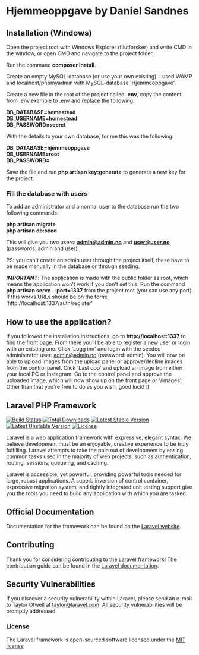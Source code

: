 # Hjemmeoppgave by Daniel Sandnes

## Installation (Windows)

Open the project root with Windows Explorer (filutforsker) and write CMD in the window, or open CMD and navigate to the project folder.

Run the command **composer install**.

Create an empty MySQL-database (or use your own existing). I used WAMP and localhost/phpmyadmin with MySQL-database 'Hjemmeoppgave'.

Create a new file in the root of the project called **.env**, copy the content from .env.example to .env and replace the following:

**DB_DATABASE=homestead**<br/>
**DB_USERNAME=homestead**<br/>
**DB_PASSWORD=secret**<br/>

With the details to your own database, for me this was the following:

**DB_DATABASE=hjemmeoppgave**<br/>
**DB_USERNAME=root**<br/>
**DB_PASSWORD=**<br/>

Save the file and run **php artisan key:generate** to generate a new key for the project.

### Fill the database with users

To add an administrator and a normal user to the database run the two following commands:

**php artisan migrate**<br/>
**php artisan db:seed**

This will give you two users: **admin@admin.no** and **user@user.no** (passwords: admin and user).

PS: you can't create an admin user through the project itself, these have to be made manually in the database or through seeding.

**_IMPORTANT_**: The application is made with the public folder as root, which means the application won't work if you don't set this. Run the command **php artisan serve --port=1337** from the project root (you can use any port).
If this works URLs should be on the form: 'http://localhost:1337/auth/register'

## How to use the application?

If you followed the installation instructions, go to **http://localhost:1337** to find the front page.
From there you'll be able to register a new user or login with an existing one.
Click 'Logg inn' and login with the seeded administrator user: admin@admin.no (password: admin).
You will now be able to upload images from the upload panel or approve/decline images from the control panel.
Click 'Last opp' and upload an image from either your local PC or Instagram.
Go to the control panel and approve the uploaded image, which will now show up on the front page or '/images'.
Other than that you're free to do as you wish, good luck! :)

## Laravel PHP Framework

[![Build Status](https://travis-ci.org/laravel/framework.svg)](https://travis-ci.org/laravel/framework)
[![Total Downloads](https://poser.pugx.org/laravel/framework/d/total.svg)](https://packagist.org/packages/laravel/framework)
[![Latest Stable Version](https://poser.pugx.org/laravel/framework/v/stable.svg)](https://packagist.org/packages/laravel/framework)
[![Latest Unstable Version](https://poser.pugx.org/laravel/framework/v/unstable.svg)](https://packagist.org/packages/laravel/framework)
[![License](https://poser.pugx.org/laravel/framework/license.svg)](https://packagist.org/packages/laravel/framework)

Laravel is a web application framework with expressive, elegant syntax. We believe development must be an enjoyable, creative experience to be truly fulfilling. Laravel attempts to take the pain out of development by easing common tasks used in the majority of web projects, such as authentication, routing, sessions, queueing, and caching.

Laravel is accessible, yet powerful, providing powerful tools needed for large, robust applications. A superb inversion of control container, expressive migration system, and tightly integrated unit testing support give you the tools you need to build any application with which you are tasked.

## Official Documentation

Documentation for the framework can be found on the [Laravel website](http://laravel.com/docs).

## Contributing

Thank you for considering contributing to the Laravel framework! The contribution guide can be found in the [Laravel documentation](http://laravel.com/docs/contributions).

## Security Vulnerabilities

If you discover a security vulnerability within Laravel, please send an e-mail to Taylor Otwell at taylor@laravel.com. All security vulnerabilities will be promptly addressed.

### License

The Laravel framework is open-sourced software licensed under the [MIT license](http://opensource.org/licenses/MIT)
